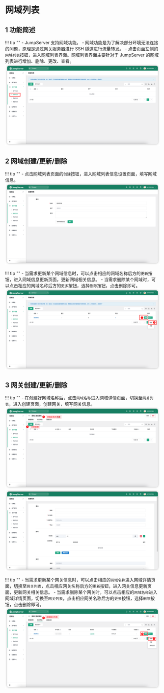 # 网域列表
## 1 功能简述
!!! tip ""
    - JumpServer 支持网域功能。
    - 网域功能是为了解决部分环境无法连接的问题，原理是通过网关服务器进行 SSH 隧道进行流量转发。
    - 点击页面左侧的`网域列表`按钮，进入网域列表界面。网域列表界面主要针对于 JumpServer 的网域列表进行增加、删除、更改、查看。
![domain_list01](../../../img/domain_list01.png)

## 2 网域创建/更新/删除
!!! tip ""
    - 点击网域列表页面的`创建`按钮，进入网域列表信息设置页面，填写网域信息。
![domain_list02](../../../img/domain_list02.png)

!!! tip ""
    - 当需求更新某个网域信息时，可以点击相应的网域名称后方的`更新`按钮，进入网域信息更新页面，更新网域相关信息。
    - 当需求删除某个网域时，可以点击相应的网域名称后方的`更多`按钮，选择`删除`按钮，点击删除即可。
![domain_list05](../../../img/domain_list05.png)

## 3 网关创建/更新/删除
!!! tip ""
    - 在创建好网域名称后，点击`网域名称`进入网域详情页面，切换至`网关列表`，进入创建页面，创建网关，填写网关信息。
![domain_list03](../../../img/domain_list03.png)
![domain_list04](../../../img/domain_list04.png)

!!! tip ""
    - 当需求更新某个网关信息时，可以点击相应的`网域名称`进入网域详情页面，切换至`网关列表`，点击相应网关名称后方的`更新`按钮，进入网关信息更新页面，更新网关相关信息。
    - 当需求删除某个网关时，可以点击相应的`网域名称`进入网域详情页面，切换至`网关列表`，点击相应网关名称后方的`更多`按钮，选择`删除`按钮，点击删除即可。
![domain_list06](../../../img/domain_list06.png)